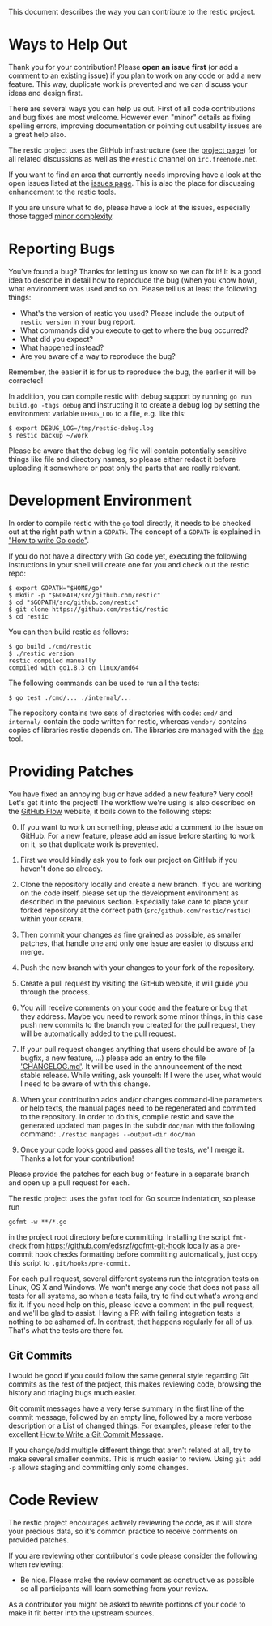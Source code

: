 This document describes the way you can contribute to the restic project.

Ways to Help Out
================

Thank you for your contribution! Please **open an issue first** (or add a
comment to an existing issue) if you plan to work on any code or add a new
feature. This way, duplicate work is prevented and we can discuss your ideas
and design first.

There are several ways you can help us out. First of all code contributions and
bug fixes are most welcome. However even "minor" details as fixing spelling
errors, improving documentation or pointing out usability issues are a great
help also.


The restic project uses the GitHub infrastructure (see the
[project page](https://github.com/restic/restic)) for all related discussions
as well as the `#restic` channel on `irc.freenode.net`.

If you want to find an area that currently needs improving have a look at the
open issues listed at the
[issues page](https://github.com/restic/restic/issues). This is also the place
for discussing enhancement to the restic tools.

If you are unsure what to do, please have a look at the issues, especially
those tagged
[minor complexity](https://github.com/restic/restic/labels/minor%20complexity).


Reporting Bugs
==============

You've found a bug? Thanks for letting us know so we can fix it! It is a good
idea to describe in detail how to reproduce the bug (when you know how), what
environment was used and so on. Please tell us at least the following things:

 * What's the version of restic you used? Please include the output of
   `restic version` in your bug report.
 * What commands did you execute to get to where the bug occurred?
 * What did you expect?
 * What happened instead?
 * Are you aware of a way to reproduce the bug?

Remember, the easier it is for us to reproduce the bug, the earlier it will be
corrected!

In addition, you can compile restic with debug support by running
`go run build.go -tags debug` and instructing it to create a debug log by
setting the environment variable `DEBUG_LOG` to a file, e.g. like this:

    $ export DEBUG_LOG=/tmp/restic-debug.log
    $ restic backup ~/work

Please be aware that the debug log file will contain potentially sensitive
things like file and directory names, so please either redact it before
uploading it somewhere or post only the parts that are really relevant.


Development Environment
=======================

In order to compile restic with the `go` tool directly, it needs to be checked
out at the right path within a `GOPATH`. The concept of a `GOPATH` is explained
in ["How to write Go code"](https://golang.org/doc/code.html).

If you do not have a directory with Go code yet, executing the following
instructions in your shell will create one for you and check out the restic
repo:

    $ export GOPATH="$HOME/go"
    $ mkdir -p "$GOPATH/src/github.com/restic"
    $ cd "$GOPATH/src/github.com/restic"
    $ git clone https://github.com/restic/restic
    $ cd restic

You can then build restic as follows:

    $ go build ./cmd/restic
    $ ./restic version
    restic compiled manually
    compiled with go1.8.3 on linux/amd64

The following commands can be used to run all the tests:

    $ go test ./cmd/... ./internal/...

The repository contains two sets of directories with code: `cmd/` and
`internal/` contain the code written for restic, whereas `vendor/` contains
copies of libraries restic depends on. The libraries are managed with the
[`dep`](https://github.com/golang/dep) tool.

Providing Patches
=================

You have fixed an annoying bug or have added a new feature? Very cool! Let's
get it into the project! The workflow we're using is also described on the
[GitHub Flow](https://guides.github.com/introduction/flow/) website, it boils
down to the following steps:

 0. If you want to work on something, please add a comment to the issue on
    GitHub. For a new feature, please add an issue before starting to work on
    it, so that duplicate work is prevented.

 1. First we would kindly ask you to fork our project on GitHub if you haven't
    done so already.

 2. Clone the repository locally and create a new branch. If you are working on
    the code itself, please set up the development environment as described in
    the previous section. Especially take care to place your forked repository
    at the correct path (`src/github.com/restic/restic`) within your `GOPATH`.

 3. Then commit your changes as fine grained as possible, as smaller patches,
    that handle one and only one issue are easier to discuss and merge.

 4. Push the new branch with your changes to your fork of the repository.

 5. Create a pull request by visiting the GitHub website, it will guide you
    through the process.

 6. You will receive comments on your code and the feature or bug that they
    address. Maybe you need to rework some minor things, in this case push new
    commits to the branch you created for the pull request, they will be
    automatically added to the pull request.

 7. If your pull request changes anything that users should be aware of (a
    bugfix, a new feature, ...) please add an entry to the file
    ['CHANGELOG.md'](CHANGELOG.md). It will be used in the announcement of the
    next stable release. While writing, ask yourself: If I were the user, what
    would I need to be aware of with this change.

 8. When your contribution adds and/or changes command-line parameters or help
    texts, the manual pages need to be regenerated and commited to the
    repository. In order to do this, compile restic and save the generated
    updated man pages in the subdir `doc/man` with the following command:
    `./restic manpages --output-dir doc/man`

 9. Once your code looks good and passes all the tests, we'll merge it. Thanks
    a lot for your contribution!

Please provide the patches for each bug or feature in a separate branch and
open up a pull request for each.

The restic project uses the `gofmt` tool for Go source indentation, so please
run

    gofmt -w **/*.go

in the project root directory before committing. Installing the script
`fmt-check` from https://github.com/edsrzf/gofmt-git-hook locally as a
pre-commit hook checks formatting before committing automatically, just copy
this script to `.git/hooks/pre-commit`.

For each pull request, several different systems run the integration tests on
Linux, OS X and Windows. We won't merge any code that does not pass all tests
for all systems, so when a tests fails, try to find out what's wrong and fix
it. If you need help on this, please leave a comment in the pull request, and
we'll be glad to assist. Having a PR with failing integration tests is nothing
to be ashamed of. In contrast, that happens regularly for all of us. That's
what the tests are there for.

Git Commits
-----------

I would be good if you could follow the same general style regarding Git
commits as the rest of the project, this makes reviewing code, browsing the
history and triaging bugs much easier.

Git commit messages have a very terse summary in the first line of the commit
message, followed by an empty line, followed by a more verbose description or a
List of changed things. For examples, please refer to the excellent [How to
Write a Git Commit Message](http://chris.beams.io/posts/git-commit/).

If you change/add multiple different things that aren't related at all, try to
make several smaller commits. This is much easier to review. Using `git add -p`
allows staging and committing only some changes.

Code Review
===========

The restic project encourages actively reviewing the code, as it will store
your precious data, so it's common practice to receive comments on provided
patches.

If you are reviewing other contributor's code please consider the following
when reviewing:

* Be nice. Please make the review comment as constructive as possible so all
  participants will learn something from your review.

As a contributor you might be asked to rewrite portions of your code to make it
fit better into the upstream sources.
